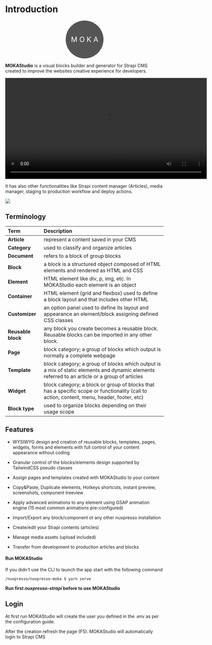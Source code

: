 # Introduction


<div style="display:flex;align-items:center;text-align:center;align-content:center;width:120px;height:120px;border-radius:999rem;background-color:#555;color:#fff;margin:0 auto;">
<div style="flex:1 1 0;font-size:1.4rem;">M O K A</div>
</div>



**MOKAStudio** is a visual blocks builder and generator for Strapi CMS created to improve the websites creative experience for developers.

<video width="640" controls="true">
    <source src="https://res.cloudinary.com/moodgiver/video/upload/v1611771844/MOKA_Studio_Options_b543bd6ed3.webm">
</video>


It has also other functionalities like Strapi content manager (Articles), media manager, staging to production workflow and deploy actions.

<img src="https://res.cloudinary.com/moodgiver/image/upload/v1610372315/nuxpresso_splash_screen_b4149ebc5a.jpg" style="margin:0 auto;"/>



## Terminology

| Term | Description
| :------- | :--- |
| **Article** | represent a content saved in your CMS 
| **Category** | used to classify and organize articles
| **Document** | refers to a block of group blocks
| **Block** | a block is a structured object composed of HTML elements and rendered as HTML and CSS
| **Element** | HTML element like div, p, img, etc. In MOKAStudio each element is an object
| **Container** | HTML element (grid and flexbox) used to define a block layout and that includes other HTML |elements or even other containers (nested containers)
| **Customizer** | an option panel used to define its layout and appearance an element/block assigning defined CSS classes 
| **Reusable block** | any block you create becomes a reusable block. Reusable blocks can be imported in any other block.
| **Page** | block category; a group of blocks which output is normally a complete webpage
| **Template** | block category; a group of blocks which output is a mix of static elements and dynamic elements referred to an article or a group of articles
| **Widget** | block category; a block or group of blocks that has a specific scope or functionality (call to action, content, menu, header, footer, etc)
| **Block type** | used to organize blocks depending on their usage scope



## Features

- WYSIWYG design and creation of reusable blocks, templates, pages, widgets, forms and elements with full control of your content appearance without coding

- Granular control of the blocks/elements design supported by TailwindCSS pseudo classes

- Assign pages and templates created with MOKAStudio to your content

- Copy&Paste, Duplicate elements, Hotkeys shortcuts, instant preview, screenshots, component treeview

- Apply advanced animations to any element using GSAP animation engine (15 most common animations pre-configured)

- Import/Export any block/component ot any other nuxpresso installation

- Create/edit your Strapi contents (articles)

- Manage media assets (upload included)

- Transfer from development to production articles and blocks


#### Run MOKAStudio

If you didn't use the CLI to launch the app start with the following command

```
/nuxpresso/nuxpresso-moka $ yarn serve
```

**Run first *nuxpresso-strapi* before to use MOKAStudio**



## Login 

At first run MOKAStudio will create the user you defined in the .env as per the configuration guide.

After the creation refresh the page (F5). MOKAStudio will automatically login to Strapi CMS

